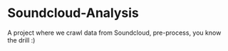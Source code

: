 # Soundcloud-Analysis
A project where we crawl data from Soundcloud, pre-process, you know the drill :)
